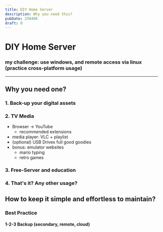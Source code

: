 ```yaml
---
title: DIY Home Server
description: Why you need this?
pubDate: 250406
draft: 0
---
```


# DIY Home Server

### my challenge: use windows, and remote access via linux (practice cross-platform usage)

---
## Why you need one?
### 1. Back-up your digital assets

### 2. TV Media 

+ Browser -> YouTube 
	+ recommended extensions
+ media player: VLC + playlist
+ (optional) USB Drives full good goodies
+ bonus: emulator websites
	+ mario typing
	+ retro games

### 3. Free-Server and education
### 4. That's it? Any other usage?
## How to keep it simple and effortless to maintain?

### Best Practice

#### 1-2-3 Backup (secondary, remote, cloud)
